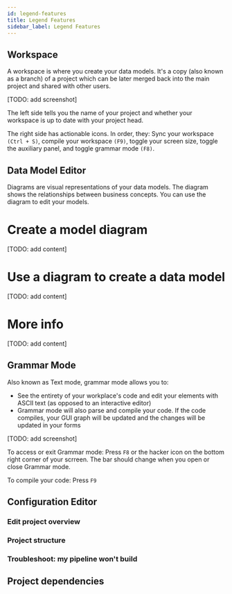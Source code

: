 ```yaml
---
id: legend-features
title: Legend Features
sidebar_label: Legend Features
---
```


## Workspace
A workspace is where you create your data models. It's a copy (also known as a branch) of a project which can be later merged back into the main project and shared with other users.

[TODO: add screenshot]

The left side tells you the name of your project and whether your workspace is up to date with your project head.

The right side has actionable icons. In order, they: Sync your workspace `(Ctrl + S)`, compile your workspace `(F9)`, toggle your screen size, toggle the auxiliary panel, and toggle grammar mode `(F8)`.

## Data Model Editor

Diagrams are visual representations of your data models. The diagram shows the relationships between business concepts. You can use the diagram to edit your models.

# Create a model diagram
[TODO: add content]

# Use a diagram to create a data model
[TODO: add content]

# More info
[TODO: add content]

## Grammar Mode

Also known as Text mode, grammar mode allows you to:
- See the entirety of your workplace's code and edit your elements with ASCII text (as opposed to an interactive editor)
- Grammar mode will also parse and compile your code. If the code compiles, your GUI graph will be updated and the changes will be updated in your forms

[TODO: add screenshot]

To access or exit Grammar mode: Press `F8` or the hacker icon on the bottom right corner of your scrreen. The bar should change when you open or close Grammar mode. 

To compile your code: Press `F9`

## Configuration Editor
### Edit project overview

### Project structure

### Troubleshoot: my pipeline won't build

## Project dependencies
